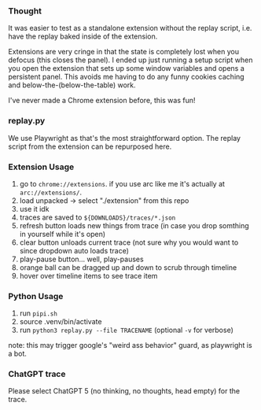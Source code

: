### Thought

It was easier to test as a standalone extension without the replay script, i.e. have the replay baked inside of the extension.

Extensions are very cringe in that the state is completely lost when you defocus (this closes the panel). I ended up just running a setup script when you open the extension that sets up some window variables and opens a persistent panel. This avoids me having to do any funny cookies caching and below-the-(below-the-table) work.

I've never made a Chrome extension before, this was fun!

### replay.py

We use Playwright as that's the most straightforward option. The replay script from the extension can be repurposed here.

### Extension Usage

1. go to `chrome://extensions`. if you use arc like me it's actually at `arc://extensions/`.
2. load unpacked -> select "./extension" from this repo
3. use it idk
4. traces are saved to `${DOWNLOADS}/traces/*.json`
5. refresh button loads new things from trace (in case you drop somthing in yourself while it's open)
6. clear button unloads current trace (not sure why you would want to since dropdown auto loads trace)
7. play-pause button... well, play-pauses
8. orange ball can be dragged up and down to scrub through timeline
9. hover over timeline items to see trace item

### Python Usage

1. run `pipi.sh`
2. source .venv/bin/activate
3. run `python3 replay.py --file TRACENAME` (optional `-v` for verbose)

note: this may trigger google's "weird ass behavior" guard, as playwright is a bot.

### ChatGPT trace

Please select ChatGPT 5 (no thinking, no thoughts, head empty) for the trace.

